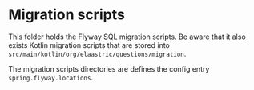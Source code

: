 # Migration scripts

This folder holds the Flyway SQL migration scripts.
Be aware that it also exists Kotlin migration scripts that are stored into `src/main/kotlin/org/elaastric/questions/migration`.

The migration scripts directories are defines the config entry `spring.flyway.locations`.